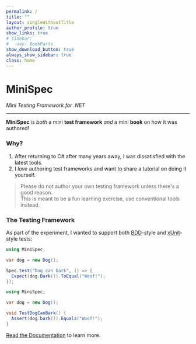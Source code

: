 ```yaml
---
permalink: /
title: ""
layout: singleWithoutTitle
author_profile: true
show_links: true
# sidebar:
#   nav: BookParts
show_download_button: true
always_show_sidebar: true
class: home
---
```



# MiniSpec

_Mini Testing Framework for .NET_

---

**MiniSpec** is _both_ a mini **test framework** _and_ a mini **book** on how it was authored!

### Why?

1. After returning to C# after many years away, I was dissatisfied with the latest tools.
2. I _love_ authoring test frameworks and want to share a tutorial on doing it yourself.

> Please do not author your own testing framework unless there's a good reason.  
> This is meant to be a fun learning exercise, use conventional tools instead.

### The Testing Framework

As part of the experiment, I wanted to support both [BDD][]-style and [xUnit][]-style tests:

```cs
using MiniSpec;

var dog = new Dog();

Spec.test("Dog can bark", () => {
  Expect(dog.Bark()).ToEqual("Woof!");
});
```

```cs
using MiniSpec;

var dog = new Dog();

void TestDogCanBark() {
  Assert(dog.bark()).Equals("Woof!");
}
```

[BDD]: https://en.wikipedia.org/wiki/Behavior-driven_development
[xUnit]: https://en.wikipedia.org/wiki/XUnit

[<i class="fad fa-book-open"></i> Read the Documentation](/docs) to learn more.